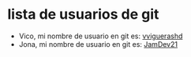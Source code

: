 # lista de usuarios de git

- Vico, mi nombre de usuario en git es: [vviguerashd](https://github.com/vviguerashd)
- Jona, mi nombre de usuario en git es: [JamDev21](https://github.com/JamDev21)